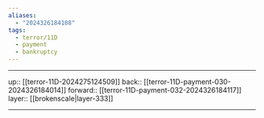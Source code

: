 ```yaml
---
aliases:
  - "2024326184108"
tags:
  - terror/11D
  - payment
  - bankruptcy
---
```




***

up:: [[terror-11D-2024275124509]]
back:: [[terror-11D-payment-030-2024326184014]]
forward:: [[terror-11D-payment-032-2024326184117]]
layer:: [[brokenscale|layer-333]]

***
